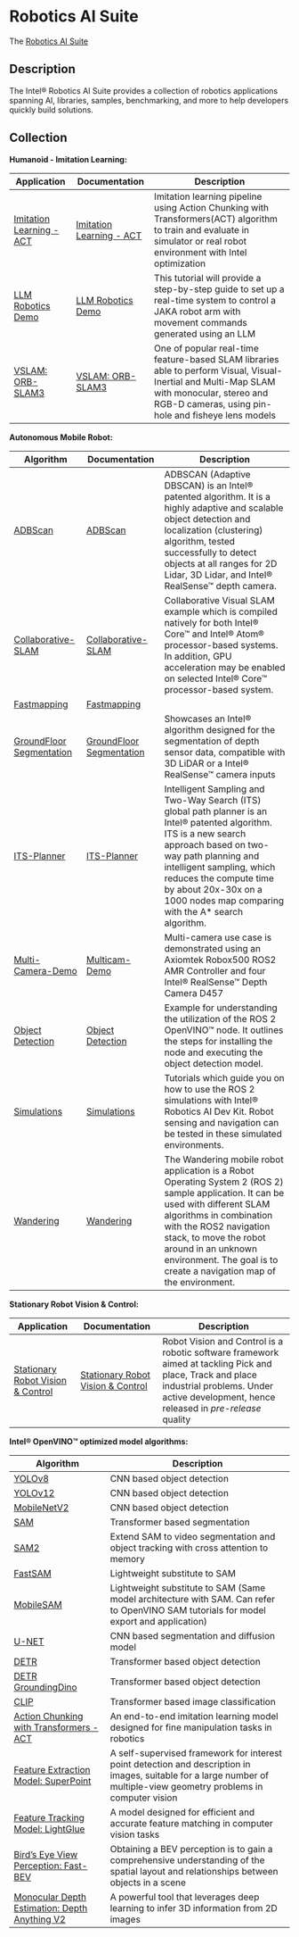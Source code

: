 # Robotics AI Suite

The [Robotics AI Suite](https://docs.openedgeplatform.intel.com/edge-ai-suites/robotics-ai-suite/main/index.html) 

## Description

The Intel® Robotics AI Suite provides a collection of robotics applications spanning AI, libraries, samples, benchmarking, and more to help developers quickly build solutions.

## Collection

**Humanoid - Imitation Learning:**

| Application | Documentation | Description |
| ----------- | ------------- | ----------- |
| [Imitation Learning - ACT](pipelines/act-sample) | [Imitation Learning - ACT](https://docs.openedgeplatform.intel.com/edge-ai-suites/robotics-ai-suite/main/embodied/sample_pipelines/imitation_learning_act.html) | Imitation learning pipeline using Action Chunking with Transformers(ACT) algorithm to train and evaluate in simulator or real robot environment with Intel optimization |
| [LLM Robotics Demo](pipelines/llm-robotics-demo) | [LLM Robotics Demo](https://docs.openedgeplatform.intel.com/edge-ai-suites/robotics-ai-suite/main/embodied/sample_pipelines/llm_robotics.html) | This tutorial will provide a step-by-step guide to set up a real-time system to control a JAKA robot arm with movement commands generated using an LLM |
| [VSLAM: ORB-SLAM3](pipelines/orb-slam3-sample) | [VSLAM: ORB-SLAM3](https://docs.openedgeplatform.intel.com/edge-ai-suites/robotics-ai-suite/main/embodied/sample_pipelines/ORB_VSLAM.html) | One of popular real-time feature-based SLAM libraries able to perform Visual, Visual-Inertial and Multi-Map SLAM with monocular, stereo and RGB-D cameras, using pin-hole and fisheye lens models |

**Autonomous Mobile Robot:**

| Algorithm | Documentation | Description |
| ----------| ------------- | ----------- |
| [ADBScan](components/adbscan) | [ADBScan](https://docs.openedgeplatform.intel.com/edge-ai-suites/robotics-ai-suite/main/robotics/dev_guide/tutorials_amr/navigation/adbscan/index.html) | ADBSCAN (Adaptive DBSCAN) is an Intel® patented algorithm. It is a highly adaptive and scalable object detection and localization (clustering) algorithm, tested successfully to detect objects at all ranges for 2D Lidar, 3D Lidar, and Intel® RealSense™ depth camera. |
| [Collaborative-SLAM](components/collaborative-slam) | [Collaborative-SLAM](https://docs.openedgeplatform.intel.com/edge-ai-suites/robotics-ai-suite/main/robotics/dev_guide/tutorials_amr/navigation/collaborative-slam.html) | Collaborative Visual SLAM example which is compiled natively for both Intel® Core™ and Intel® Atom® processor-based systems. In addition, GPU acceleration may be enabled on selected Intel® Core™ processor-based system. |
| [Fastmapping](components/fast-mapping) | [Fastmapping](https://docs.openedgeplatform.intel.com/edge-ai-suites/robotics-ai-suite/main/robotics/dev_guide/tutorials_amr/navigation/run-fastmapping-algorithm.html) |
| [GroundFloor Segmentation](components/groundfloor) | [GroundFloor Segmentation](https://docs.openedgeplatform.intel.com/edge-ai-suites/robotics-ai-suite/main/robotics/dev_guide/tutorials_amr/perception/pointcloud-groundfloor-segmentation.html) | Showcases an Intel® algorithm designed for the segmentation of depth sensor data, compatible with 3D LiDAR or a Intel® RealSense™ camera inputs |
| [ITS-Planner](components/its-planner) | [ITS-Planner](https://docs.openedgeplatform.intel.com/edge-ai-suites/robotics-ai-suite/main/robotics/dev_guide/tutorials_amr/navigation/its-path-planner-plugin.html) | Intelligent Sampling and Two-Way Search (ITS) global path planner is an Intel® patented algorithm. ITS is a new search approach based on two-way path planning and intelligent sampling, which reduces the compute time by about 20x-30x on a 1000 nodes map comparing with the A* search algorithm. |
| [Multi-Camera-Demo](components/multicam-demo) | [Multicam-Demo](https://docs.openedgeplatform.intel.com/edge-ai-suites/robotics-ai-suite/main/robotics/dev_guide/tutorials_amr/perception/openvino/pyrealsense2_d457_multicam_object_detection_tutorial.html) | Multi-camera use case is demonstrated using an Axiomtek Robox500 ROS2 AMR Controller and four Intel® RealSense™ Depth Camera D457 |
| [Object Detection](components/object-detection) | [Object Detection](https://docs.openedgeplatform.intel.com/edge-ai-suites/robotics-ai-suite/main/robotics/dev_guide/tutorials_amr/perception/openvino/object_detection_tutorial.html) | Example for understanding the utilization of the ROS 2 OpenVINO™ node. It outlines the steps for installing the node and executing the object detection model. |
| [Simulations](components/simulations) | [Simulations](https://docs.openedgeplatform.intel.com/edge-ai-suites/robotics-ai-suite/main/robotics/dev_guide/tutorials_amr/simulation/index.html) | Tutorials which guide you on how to use the ROS 2 simulations with Intel® Robotics AI Dev Kit. Robot sensing and navigation can be tested in these simulated environments. |
| [Wandering](components/wandering) | [Wandering](https://docs.openedgeplatform.intel.com/edge-ai-suites/robotics-ai-suite/main/robotics/dev_guide/tutorials_amr/navigation/wandering_app/index.html) | The Wandering mobile robot application is a Robot Operating System 2 (ROS 2) sample application. It can be used with different SLAM algorithms in combination with the ROS2 navigation stack, to move the robot around in an unknown environment. The goal is to create a navigation map of the environment. |

**Stationary Robot Vision & Control:**

| Application | Documentation | Description |
| ------------| ------------- | ----------- |
| [Stationary Robot Vision & Control](robot-vision-control) | [Stationary Robot Vision & Control](https://docs.openedgeplatform.intel.com/edge-ai-suites/robotics-ai-suite/main/rvc/index.html) | Robot Vision and Control is a robotic software framework aimed at tackling Pick and place, Track and place industrial problems. Under active development, hence released in *pre-release* quality |

**Intel® OpenVINO™ optimized model algorithms:**

| Algorithm | Description |
| --------- | ----------- |
| [YOLOv8](https://docs.openedgeplatform.intel.com/edge-ai-suites/robotics-ai-suite/main/embodied/developer_tools_tutorials/model_tutorials.html#model-tutorials) | CNN based object detection |
| [YOLOv12](https://docs.openedgeplatform.intel.com/edge-ai-suites/robotics-ai-suite/main/embodied/developer_tools_tutorials/model_tutorials.html#model-tutorials) | CNN based object detection |
| [MobileNetV2](https://docs.openedgeplatform.intel.com/edge-ai-suites/robotics-ai-suite/main/embodied/developer_tools_tutorials/model_tutorials.html#model-tutorials) | CNN based object detection |
| [SAM](https://docs.openedgeplatform.intel.com/edge-ai-suites/robotics-ai-suite/main/embodied/developer_tools_tutorials/model_tutorials.html#model-tutorials) | Transformer based segmentation |
| [SAM2](https://docs.openedgeplatform.intel.com/edge-ai-suites/robotics-ai-suite/main/embodied/developer_tools_tutorials/model_tutorials.html#model-tutorials) | Extend SAM to video segmentation and object tracking with cross attention to memory |
| [FastSAM](https://docs.openedgeplatform.intel.com/edge-ai-suites/robotics-ai-suite/main/embodied/developer_tools_tutorials/model_tutorials.html#model-tutorials) | Lightweight substitute to SAM |
| [MobileSAM](https://docs.openedgeplatform.intel.com/edge-ai-suites/robotics-ai-suite/main/embodied/developer_tools_tutorials/model_tutorials.html#model-tutorials) | Lightweight substitute to SAM (Same model architecture with SAM. Can refer to OpenVINO SAM tutorials for model export and application) |
| [U-NET](https://docs.openedgeplatform.intel.com/edge-ai-suites/robotics-ai-suite/main/embodied/developer_tools_tutorials/model_tutorials.html#model-tutorials) | CNN based segmentation and diffusion model |
| [DETR](https://docs.openedgeplatform.intel.com/edge-ai-suites/robotics-ai-suite/main/embodied/developer_tools_tutorials/model_tutorials.html#model-tutorials) | Transformer based object detection |
| [DETR GroundingDino](https://docs.openedgeplatform.intel.com/edge-ai-suites/robotics-ai-suite/main/embodied/developer_tools_tutorials/model_tutorials.html#model-tutorials) | Transformer based object detection |
| [CLIP](https://docs.openedgeplatform.intel.com/edge-ai-suites/robotics-ai-suite/main/embodied/developer_tools_tutorials/model_tutorials.html#model-tutorials) | Transformer based image classification |
| [Action Chunking with Transformers - ACT](https://docs.openedgeplatform.intel.com/edge-ai-suites/robotics-ai-suite/main/embodied/developer_tools_tutorials/model_tutorials/model_act.html#model-act) | An end-to-end imitation learning model designed for fine manipulation tasks in robotics |
| [Feature Extraction Model: SuperPoint](https://docs.openedgeplatform.intel.com/edge-ai-suites/robotics-ai-suite/main/embodied/developer_tools_tutorials/model_tutorials/model_superpoint.html#model-superpoint) | A self-supervised framework for interest point detection and description in images, suitable for a large number of multiple-view geometry problems in computer vision |
| [Feature Tracking Model: LightGlue](https://docs.openedgeplatform.intel.com/edge-ai-suites/robotics-ai-suite/main/embodied/developer_tools_tutorials/model_tutorials/model_lightglue.html#model-lightglue) | A model designed for efficient and accurate feature matching in computer vision tasks |
| [Bird’s Eye View Perception: Fast-BEV](https://docs.openedgeplatform.intel.com/edge-ai-suites/robotics-ai-suite/main/embodied/developer_tools_tutorials/model_tutorials/model_fastbev.html#model-fastbev) | Obtaining a BEV perception is to gain a comprehensive understanding of the spatial layout and relationships between objects in a scene |
| [Monocular Depth Estimation: Depth Anything V2](https://docs.openedgeplatform.intel.com/edge-ai-suites/robotics-ai-suite/main/embodied/developer_tools_tutorials/model_tutorials/model_depthanythingv2.html#model-depthanythingv2) | A powerful tool that leverages deep learning to infer 3D information from 2D images |

